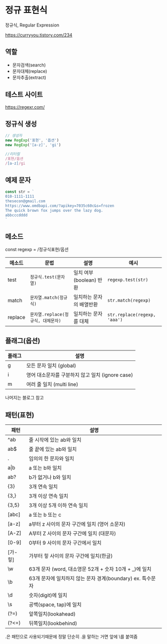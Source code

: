 # 정규 표현식

정규식, Regular Expression

https://curryyou.tistory.com/234

## 역할

- 문자검색(search)
- 문자대체(replace)
- 문자추출(extract)

## 테스트 사이트

https://regexr.com/

## 정규식 생성

```js
// 생성자
new RegExp('표현', '옵션')
new RegExp('[a-z]', 'gi')

//리터럴
/표현/옵션
/[a-z]/gi
```

## 예제 문자

```js
const str = `
010-1111-1111
thesecon@gmail.com
https://www.omdbapi.com/?apikey=7035c60c&s=frozen
The quick brown fox jumps over the lazy dog.
abbcccdddd
`
```

## 메소드

const regexp = /정규식표현/옵션<br>


메소드 | 문법 | 설명 | 예시
--|--|--|--
test | `정규식.test(문자열)` | 일치 여부(boolean) 반환 | `regexp.test(str)`
match | `문자열.match(정규식)` | 일치하는 문자의 배열반환 | `str.match(regexp)`
replace | `문자열.replace(정규식, 대체문자)` | 일치하는 문자를 대체 | `str.replace(regexp, 'aaa')`

## 플래그(옵션)

플래그 | 설명
--|--
g | 모든 문자 일치 (global)
i | 영어 대소문자를 구분하지 않고 일치 (ignore case)
m | 여러 줄 일치 (multi line)

나머지는 블로그 참고 

## 패턴(표현)

패턴 | 설명
--|--
^ab | 줄 시작에 있는 ab와 일치
ab$ | 줄 끝에 있는 ab와 일치
. | 임의의 한 문자와 일치
a\|b | a 또는 b와 일치
ab? | b가 없거나 b와 일치
{3} | 3개 연속 일치
{3,} | 3개 이상 연속 일치
{3,5} | 3개 이상 5개 이하 연속 일치
[abc] | a 또는 b 또는 c 
[a-z] | a부터 z 사이의 문자 구간에 일치 (영어 소문자)
[A-Z] | A부터 Z 사이의 문자 구간에 일치 (대문자)
[0-9] | 0부터 9 사이의 문자 구간에서 일치
[가-힣] | 가부터 힣 사이의 문자 구간에 일치(한글)
\w | 63개 문자 (word, 대소영문 52개 + 숫자 10개 + _)에 일치
\b | 63개 문자에 일치하지 않는 문자 경계(boundary) ex. 특수문자
\d | 숫자(digit)에 일치
\s | 공백(space, tap)에 일치
(?=) | 앞쪽일치(lookahead)
(?<=) | 뒤쪽일치(lookbehind)

.은 패턴으로 사용되기때문에 정말 단순히 .을 말하는 거면 앞에 \를 붙여줌
